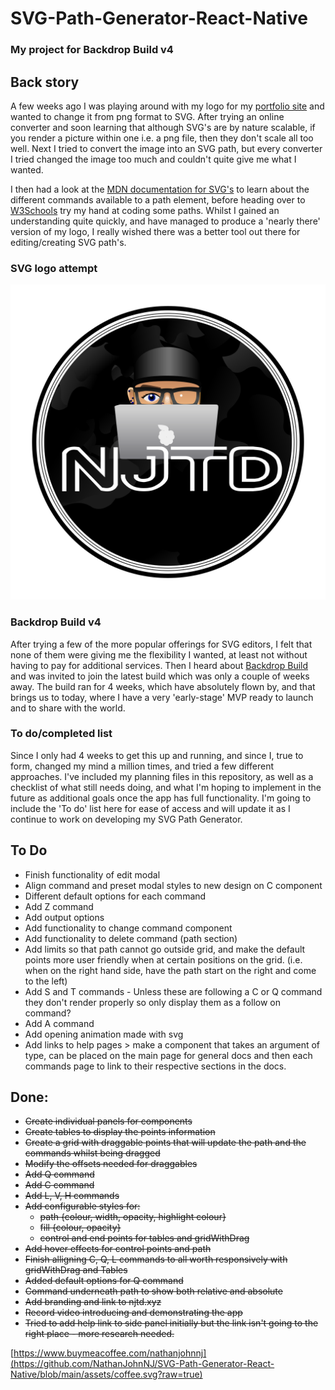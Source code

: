 # SVG-Path-Generator-React-Native
### My project for Backdrop Build v4

## Back story
A few weeks ago I was playing around with my logo for my [portfolio site](https://www.njtd.xyz) and wanted to change it from png format to SVG. After trying an online converter and soon learning that although SVG's are by nature scalable, if you render a picture within one i.e. a png file, then they don't scale all too well. Next I tried to convert the image into an SVG path, but every converter I tried changed the image too much and couldn't quite give me what I wanted. 

I then had a look at the [MDN documentation for SVG's](https://developer.mozilla.org/en-US/docs/Web/SVG) to learn about the different commands available to a path element, before heading over to [W3Schools](https://www.w3schools.com/graphics/svg_path.asp) try my hand at coding some paths. Whilst I gained an understanding quite quickly, and have managed to produce a 'nearly there' version of my logo, I really wished there was a better tool out there for editing/creating SVG path's.

### SVG logo attempt
![The logo I created](https://github.com/NathanJohnNJ/SVG-Path-Generator-React-Native/blob/main/assets/logo.svg?raw=true)

### Backdrop Build v4
After trying a few of the more popular offerings for SVG editors, I felt that none of them were giving me the flexibility I wanted, at least not without having to pay for additional services. Then I heard about [Backdrop Build](https://backdropbuild.com) and was invited to join the latest build which was only a couple of weeks away. The build ran for 4 weeks, which have absolutely flown by, and that brings us to today, where I have a very 'early-stage' MVP ready to launch and to share with the world.

### To do/completed list
Since I only had 4 weeks to get this up and running, and since I, true to form, changed my mind a million times, and tried a few different approaches. I've included my planning files in this repository, as well as a checklist of what still needs doing, and what I'm hoping to implement in the future as additional goals once the app has full functionality. I'm going to include the 'To do' list here for ease of access and will update it as I continue to work on developing my SVG Path Generator.

## To Do
  - Finish functionality of edit modal
  - Align command and preset modal styles to new design on C component
  - Different default options for each command
  - Add Z command
  - Add output options
  - Add functionality to change command component
  - Add functionality to delete command (path section)
  - Add limits so that path cannot go outside grid, and make the default points more user friendly when at certain positions on the grid. (i.e. when on the right hand side, have the path start on the right and come to the left)
  - Add S and T commands - Unless these are following a C or Q command they don't render properly so only display them as a follow on command?
  - Add A command
  - Add opening animation made with svg
  - Add links to help pages > make a component that takes an argument of type, can be placed on the main page for general docs and then each commands page to link to their respective sections in the docs.
## Done:
  - ~~Create individual panels for components~~
  - ~~Create tables to display the points information~~
  - ~~Create a grid with draggable points that will update the path and the commands whilst being dragged~~
  - ~~Modify the offsets needed for draggables~~
  - ~~Add Q command~~
  - ~~Add C command~~
  - ~~Add L, V, H commands~~
  - ~~Add configurable styles for:~~
    - ~~path {colour, width, opacity, highlight colour}~~
    - ~~fill {colour, opacity}~~
    - ~~control and end points for tables and gridWithDrag~~
  - ~~Add hover effects for control points and path~~
  - ~~Finish alligning C, Q, L commands to all worth responsively with gridWithDrag and Tables~~
  - ~~Added default options for Q command~~
  - ~~Command underneath path to show both relative and absolute~~
  - ~~Add branding and link to njtd.xyz~~
  - ~~Record video introducing and demonstrating the app~~
  - ~~Tried to add help link to side panel initially but the link isn't going to the right place - more research needed.~~

  
[https://www.buymeacoffee.com/nathanjohnnj](https://github.com/NathanJohnNJ/SVG-Path-Generator-React-Native/blob/main/assets/coffee.svg?raw=true)
